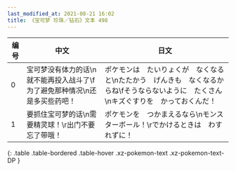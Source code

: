 ```yaml
---
last_modified_at: 2021-08-21 16:02
title: 《宝可梦 珍珠／钻石》文本 498
---
```

| 编号 | 中文 | 日文 |
| ---- | ---- | ---- |
| 0 | 宝可梦没有体力的话\n就不能再投入战斗了\f为了避免那种情况\n还是多买些药吧！ | ポケモンは　たいりょくが　なくなると\nたたかう　げんきも　なくなるからね\fそうならないように　たくさん\nキズぐすりを　かっておくんだ！ |
| 1 | 要抓住宝可梦的话\n需要精灵球！\r出门不要忘了带哦！ | ポケモンを　つかまえるなら\nモンスターボール！\rでかけるときは　わすれずに！ |
{: .table .table-bordered .table-hover .xz-pokemon-text .xz-pokemon-text-DP }